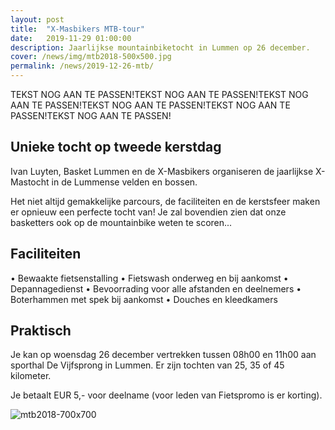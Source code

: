 ```yaml
---
layout: post
title:  "X-Masbikers MTB-tour"
date:   2019-11-29 01:00:00
description: Jaarlijkse mountainbiketocht in Lummen op 26 december.
cover: /news/img/mtb2018-500x500.jpg
permalink: /news/2019-12-26-mtb/
---
```


TEKST NOG AAN TE PASSEN!TEKST NOG AAN TE PASSEN!TEKST NOG AAN TE PASSEN!TEKST NOG AAN TE PASSEN!TEKST NOG AAN TE PASSEN!TEKST NOG AAN TE PASSEN!


## Unieke tocht op tweede kerstdag

Ivan Luyten, Basket Lummen en de X-Masbikers organiseren de jaarlijkse X-Mastocht in de Lummense velden en bossen.

Het niet altijd gemakkelijke parcours, de faciliteiten en de kerstsfeer maken er opnieuw een perfecte tocht van! Je zal bovendien zien dat onze basketters ook op de mountainbike weten te scoren...

## Faciliteiten

•	Bewaakte fietsenstalling
•	Fietswash onderweg en bij aankomst
•	Depannagedienst
•	Bevoorrading voor alle afstanden en deelnemers
•	Boterhammen met spek bij aankomst
•	Douches en kleedkamers

## Praktisch

Je kan op woensdag 26 december vertrekken tussen 08h00 en 11h00 aan sporthal De Vijfsprong in Lummen. Er zijn tochten van 25, 35 of 45 kilometer.

Je betaalt EUR 5,- voor deelname (voor leden van Fietspromo is er korting).

![mtb2018-700x700](/news/img/mtb2018-700x700.jpg)
